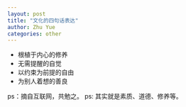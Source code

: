 ```yaml
---
layout: post
title: "文化的四句话表达"
author: Zhu Yue
categories: other
---
```


* 根植于内心的修养
* 无需提醒的自觉
* 以约束为前提的自由
* 为别人着想的善良

ps：摘自互联网，共勉之。
ps: 其实就是素质、道德、修养等。